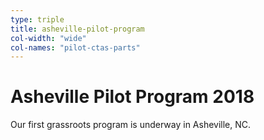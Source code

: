 ```yaml
---
type: triple
title: asheville-pilot-program
col-width: "wide"
col-names: "pilot-ctas-parts"
---
```


# <span class="emphasized-header">Asheville</span> Pilot Program 2018

Our first grassroots program is underway in Asheville, NC.